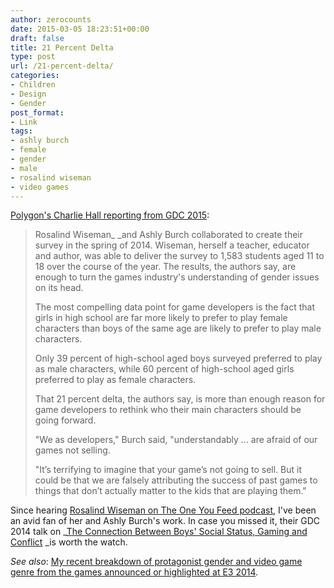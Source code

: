 ```yaml
---
author: zerocounts
date: 2015-03-05 18:23:51+00:00
draft: false
title: 21 Percent Delta
type: post
url: /21-percent-delta/
categories:
- Children
- Design
- Gender
post_format:
- Link
tags:
- ashly burch
- female
- gender
- male
- rosalind wiseman
- video games
---
```


[Polygon's Charlie Hall reporting from GDC 2015](http://www.polygon.com/2015/3/5/8153213/the-games-industry-is-wrong-about-kids-gaming-and-gender):


<blockquote>Rosalind Wiseman_ _and Ashly Burch collaborated to create their survey in the spring of 2014. Wiseman, herself a teacher, educator and author, was able to deliver the survey to 1,583 students aged 11 to 18 over the course of the year. The results, the authors say, are enough to turn the games industry's understanding of gender issues on its head.

The most compelling data point for game developers is the fact that girls in high school are far more likely to prefer to play female characters than boys of the same age are likely to prefer to play male characters.

Only 39 percent of high-school aged boys surveyed preferred to play as male characters, while 60 percent of high-school aged girls preferred to play as female characters.

That 21 percent delta, the authors say, is more than enough reason for game developers to rethink who their main characters should be going forward.

"We as developers," Burch said, "understandably ... are afraid of our games not selling.

"It’s terrifying to imagine that your game’s not going to sell. But it could be that we are falsely attributing the success of past games to things that don’t actually matter to the kids that are playing them."</blockquote>


Since hearing [Rosalind Wiseman on The One You Feed podcast](https://itunes.apple.com/de/podcast/026-rosalind-wiseman/id792555885?i=313270540&l=en&mt=2), I've been an avid fan of her and Ashly Burch's work. In case you missed it, their GDC 2014 talk on _[The Connection Between Boys' Social Status, Gaming and Conflict](http://www.gdcvault.com/play/1020370/The-Connection-Between-Boys-Social) _is worth the watch.

_See also_: [My recent breakdown of protagonist gender and video game genre from the games announced or highlighted at E3 2014](https://www.zerocounts.net/2015/02/08/e3-2014-genregender-breakdown/).
